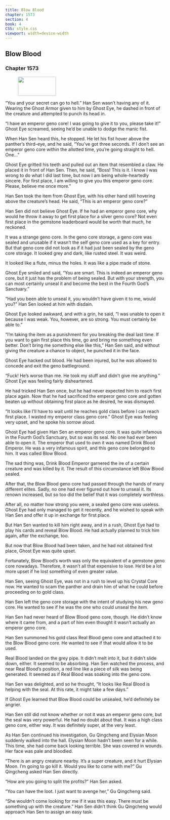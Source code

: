 ```yaml
---
title: Blow Blood
chapter: 1573
section: 4
book: 4
CSS: style.css
viewport: width=device-width
---
```


## Blow Blood

### Chapter 1573

<figure>
	<img src="../Images/gem.gif" alt="" id="gem" width="120" height="60" />
</figure>

“You and your secret can go to hell.” Han Sen wasn’t having any of it. Wearing the Ghost Armor given to him by Ghost Eye, he dashed in front of the creature and attempted to punch its head in.

“I have an emperor geno core! I was going to give it to you, please take it!” Ghost Eye screamed, seeing he’d be unable to dodge the manic fist.

When Han Sen heard this, he stopped. He let his fist hover above the panther’s third-eye, and he said, “You’ve got three seconds. If I don’t see an emperor geno core within the allotted time, you’re going straight to hell. One…”

Ghost Eye gritted his teeth and pulled out an item that resembled a claw. He placed it in front of Han Sen. Then, he said, “Boss! This is it. I know I was wrong to do what I did last time, but now I am being whole-heartedly sincere. For first place, I am willing to give you this emperor geno core. Please, believe me once more.”

Han Sen took the item from Ghost Eye, with his other hand still hovering above the creature’s head. He said, “This is an emperor geno core?”

Han Sen did not believe Ghost Eye. If he had an emperor geno core, why would he throw it away to get first place for a silver geno core? Not even first place in the gemstone leaderboard would be worth that much, he reckoned.

It was a strange geno core. In the geno core storage, a geno core was sealed and unusable if it wasn’t the self geno core used as a key for entry. But that geno core did not look as if it had just been sealed by the geno core storage. It looked grey and dark, like rusted steel. It was weird.

It looked like a flute, minus the holes. It was like a pipe made of stone.

Ghost Eye smiled and said, “You are smart. This is indeed an emperor geno core, but it just has the problem of being sealed. But with your strength, you can most certainly unseal it and become the best in the Fourth God’s Sanctuary.”

“Had you been able to unseal it, you wouldn’t have given it to me, would you?” Han Sen looked at him with disdain.

Ghost Eye looked awkward, and with a grin, he said, “I was unable to open it because I was weak. You, however, are so strong. You must certainly be able to.”

“I’m taking the item as a punishment for you breaking the deal last time. If you want to gain first place this time, go and bring me something even better. Don’t bring me something else like this,” Han Sen said, and without giving the creature a chance to object, he punched it in the face.

Ghost Eye hacked out blood. He had been injured, but he was allowed to concede and exit the geno battleground.

“Fuck! He’s worse than me. He took my stuff and didn’t give me anything.” Ghost Eye was feeling fairly disheartened.

He had tricked Han Sen once, but he had never expected him to reach first place again. Now that he had sacrificed the emperor geno core and gotten beaten up without obtaining first place as he desired, he was dismayed.

“It looks like I’ll have to wait until he reaches gold class before I can reach first place. I wasted my emperor class geno core.” Ghost Eye was feeling very upset, and he spoke his sorrow aloud.

Ghost Eye had given Han Sen an emperor geno core. It was quite infamous in the Fourth God’s Sanctuary, but so was its seal. No one had ever been able to open it. The emperor that used to own it was named Drink Blood Emperor. He was a very infamous spirit, and this geno core belonged to him. It was called Blow Blood.

The sad thing was, Drink Blood Emperor garnered the ire of a certain creature and was killed by it. The result of this circumstance left Blow Blood sealed.

After that, the Blow Blood geno core had passed through the hands of many different elites. Sadly, no one had ever figured out how to unseal it. Its renown increased, but so too did the belief that it was completely worthless.

After all, no matter how strong you were, a sealed geno core was useless. Ghost Eye had only managed to get it recently, and he wished to speak with Han Sen and offer it up in exchange for first place.

But Han Sen wanted to kill him right away, and in a rush, Ghost Eye had to play his cards and reveal Blow Blood. He had actually planned to trick him again, after the exchange, too.

But now that Blow Blood had been taken, and he had not obtained first place, Ghost Eye was quite upset.

Fortunately, Blow Blood’s worth was only the equivalent of a gemstone geno core nowadays. Therefore, it wasn’t all that expensive to lose. He’d be a lot more upset if he lost something of even greater value.

Han Sen, seeing Ghost Eye, was not in a rush to level up his Crystal Core now. He wanted to scam the panther and drain him of what he could before proceeding on to gold class.

Han Sen left the geno core storage with the intent of studying his new geno core. He wanted to see if he was the one who could unseal the item.

Han Sen had never heard of Blow Blood geno core, though. He didn’t know where it came from, and a part of him even thought it wasn’t actually an emperor geno core.

Han Sen summoned his gold class Real Blood geno core and attached it to the Blow Blood geno core. He wanted to see if that would allow it to be used.

Real Blood landed on the grey pipe. It didn’t melt into it, but it didn’t slide down, either. It seemed to be absorbing. Han Sen watched the process, and near Real Blood’s position, a red line like a piece of silk was being generated. It seemed as if Real Blood was soaking into the geno core.

Han Sen was delighted, and so he thought, “It looks like Real Blood is helping with the seal. At this rate, it might take a few days.”

If Ghost Eye learned that Blow Blood could be unsealed, he’d definitely be angrier.

Han Sen still did not know whether or not it was an emperor geno core, but the seal was very powerful. He had no doubt about that. It was a high class geno core, either way. It was definitely super, at the very least.

As Han Sen continued his investigation, Gu Qingcheng and Elysian Moon suddenly walked into the hall. Elysian Moon hadn’t been seen for a while. This time, she had come back looking terrible. She was covered in wounds. Her face was pale and bloodied.

“There is an angry creature nearby. It’s a super creature, and it hurt Elysian Moon. I’m going to go kill it. Would you like to come with me?” Gu Qingcheng asked Han Sen directly.

“How are you going to split the profits?” Han Sen asked.

“You can have the loot. I just want to avenge her,” Gu Qingcheng said.

“She wouldn’t come looking for me if it was this easy. There must be something up with the creature.” Han Sen didn’t think Gu Qingcheng would approach Han Sen to assign an easy task.